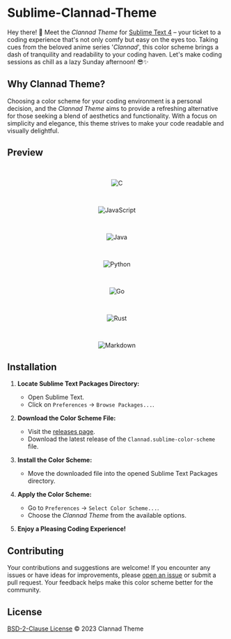 # Sublime-Clannad-Theme
Hey there! 🌈 Meet the *Clannad Theme* for [Sublime Text 4](http://sublimetext.com) – your ticket to a coding experience that's not only comfy but easy on the eyes too. Taking cues from the beloved anime series '*Clannad*', this color scheme brings a dash of tranquility and readability to your coding haven. Let's make coding sessions as chill as a lazy Sunday afternoon! 😎✨

## Why Clannad Theme?

Choosing a color scheme for your coding environment is a personal decision, and the *Clannad Theme* aims to provide a refreshing alternative for those seeking a blend of aesthetics and functionality. With a focus on simplicity and elegance, this theme strives to make your code readable and visually delightful.

## Preview
<div align='center'>
<br>
  
  ![C](https://img.shields.io/badge/c-%2300599C.svg?style=for-the-badge&logo=c&logoColor=white)
  

<br>
  
  ![JavaScript](https://img.shields.io/badge/javascript-%23323330.svg?style=for-the-badge&logo=javascript&logoColor=%23F7DF1E)
  

<br>
  
  ![Java](https://img.shields.io/badge/java-%23ED8B00.svg?style=for-the-badge&logo=java&logoColor=white)
  

<br>
  
  ![Python](https://img.shields.io/badge/python-3670A0?style=for-the-badge&logo=python&logoColor=ffdd54)
  

<br>
  
  ![Go](https://img.shields.io/badge/go-%2300ADD8.svg?style=for-the-badge&logo=go&logoColor=white)
  

<br>
  
  ![Rust](https://img.shields.io/badge/rust-%23000000.svg?style=for-the-badge&logo=rust&logoColor=white)
  

<br>
  
  ![Markdown](https://img.shields.io/badge/markdown-%23000000.svg?style=for-the-badge&logo=markdown&logoColor=white)
  

</div>

## Installation
1. **Locate Sublime Text Packages Directory:**
   - Open Sublime Text.
   - Click on `Preferences` -> `Browse Packages...`.

2. **Download the Color Scheme File:**
   - Visit the [releases page](https://github.com/lemorage/sublime-clannad-theme/releases).
   - Download the latest release of the `Clannad.sublime-color-scheme` file.

3. **Install the Color Scheme:**
   - Move the downloaded file into the opened Sublime Text Packages directory.

4. **Apply the Color Scheme:**
   - Go to `Preferences` -> `Select Color Scheme...`.
   - Choose the *Clannad Theme* from the available options.

5. **Enjoy a Pleasing Coding Experience!**

## Contributing

Your contributions and suggestions are welcome! If you encounter any issues or have ideas for improvements, please [open an issue](https://github.com/lemorage/sublime-clannad-theme/issues) or submit a pull request. Your feedback helps make this color scheme better for the community.

## License
[BSD-2-Clause License](./LICENSE) © 2023 Clannad Theme
